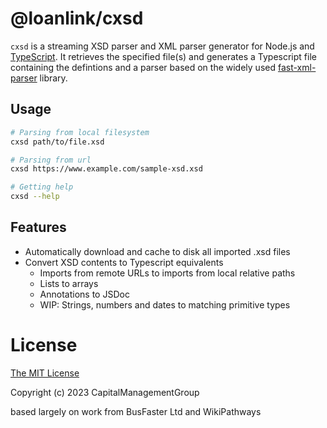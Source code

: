 # @loanlink/cxsd

`cxsd` is a streaming XSD parser and XML parser generator for Node.js and [TypeScript](http://www.typescriptlang.org/).
It retrieves the specified file(s) and generates a Typescript file containing the defintions and a parser based on the widely used [fast-xml-parser](https://github.com/NaturalIntelligence/fast-xml-parser) library.

## Usage

```sh
# Parsing from local filesystem
cxsd path/to/file.xsd

# Parsing from url
cxsd https://www.example.com/sample-xsd.xsd

# Getting help
cxsd --help
```

## Features

- Automatically download and cache to disk all imported .xsd files
- Convert XSD contents to Typescript equivalents
  - Imports from remote URLs to imports from local relative paths
  - Lists to arrays
  - Annotations to JSDoc
  - WIP: Strings, numbers and dates to matching primitive types

# License

[The MIT License](https://raw.githubusercontent.com/charto/cxsd/master/LICENSE)

Copyright (c) 2023 CapitalManagementGroup

based largely on work from BusFaster Ltd and WikiPathways
